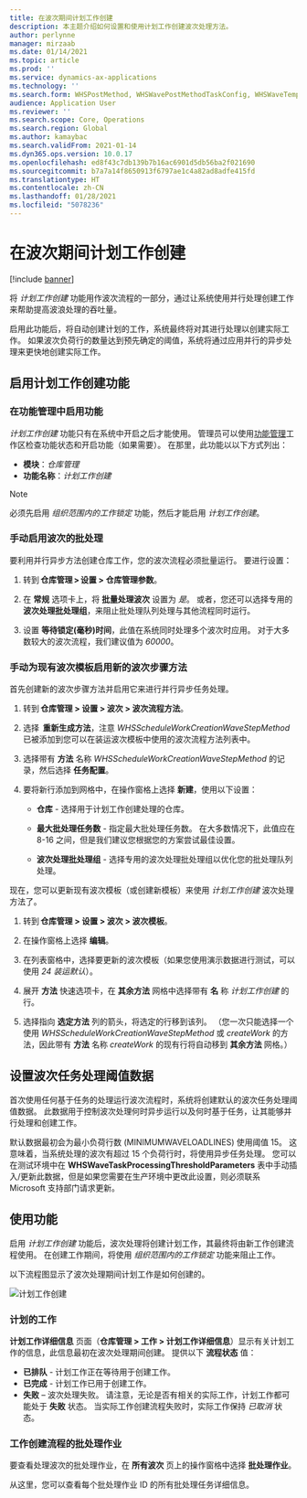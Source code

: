 ```yaml
---
title: 在波次期间计划工作创建
description: 本主题介绍如何设置和使用计划工作创建波次处理方法。
author: perlynne
manager: mirzaab
ms.date: 01/14/2021
ms.topic: article
ms.prod: ''
ms.service: dynamics-ax-applications
ms.technology: ''
ms.search.form: WHSPostMethod, WHSWavePostMethodTaskConfig, WHSWaveTemplateTable, WHSParameters, WHSWaveTableListPage, WHSWorkTableListPage, WHSWorkTable, BatchJobEnhanced, WHSPlannedWorkOrder
audience: Application User
ms.reviewer: ''
ms.search.scope: Core, Operations
ms.search.region: Global
ms.author: kamaybac
ms.search.validFrom: 2021-01-14
ms.dyn365.ops.version: 10.0.17
ms.openlocfilehash: ed8f43c7db139b7b16ac6901d5db56ba2f021690
ms.sourcegitcommit: b7a7a14f8650913f6797ae1c4a82ad8adfe415fd
ms.translationtype: HT
ms.contentlocale: zh-CN
ms.lasthandoff: 01/28/2021
ms.locfileid: "5078236"
---
```

# <a name="schedule-work-creation-during-wave"></a>在波次期间计划工作创建

[!include [banner](../includes/banner.md)]

将 *计划工作创建* 功能用作波次流程的一部分，通过让系统使用并行处理创建工作来帮助提高波浪处理的吞吐量。

启用此功能后，将自动创建计划的工作，系统最终将对其进行处理以创建实际工作。 如果波次负荷行的数量达到预先确定的阈值，系统将通过应用并行的异步处理来更快地创建实际工作。

## <a name="enable-the-schedule-work-creation-feature"></a>启用计划工作创建功能

### <a name="enable-the-feature-in-feature-management"></a>在功能管理中启用功能

*计划工作创建* 功能只有在系统中开启之后才能使用。 管理员可以使用[功能管理](../../fin-ops-core/fin-ops/get-started/feature-management/feature-management-overview.md)工作区检查功能状态和开启功能（如果需要）。 在那里，此功能以以下方式列出：

- **模块**：*仓库管理*
- **功能名称**：*计划工作创建*

> [!NOTE]
> 必须先启用 *组织范围内的工作锁定* 功能，然后才能启用 *计划工作创建*。

### <a name="manually-enable-batch-processing-of-waves"></a>手动启用波次的批处理

要利用并行异步方法创建仓库工作，您的波次流程必须批量运行。 要进行设置：

1. 转到 **仓库管理 \> 设置 \> 仓库管理参数**。

1. 在 **常规** 选项卡上，将 **批量处理波次** 设置为 *是*。 或者，您还可以选择专用的 **波次处理批处理组**，来阻止批处理队列处理与其他流程同时运行。

1. 设置 **等待锁定(毫秒)时间**，此值在系统同时处理多个波次时应用。 对于大多数较大的波次流程，我们建议值为 *60000*。

### <a name="manually-enable-the-new-wave-step-method-for-existing-wave-templates"></a>手动为现有波次模板启用新的波次步骤方法

首先创建新的波次步骤方法并启用它来进行并行异步任务处理。

1. 转到 **仓库管理 \> 设置 \> 波次 \> 波次流程方法**。

1. 选择  **重新生成方法**，注意 *WHSScheduleWorkCreationWaveStepMethod* 已被添加到您可以在装运波次模板中使用的波次流程方法列表中。

1. 选择带有 **方法** 名称 *WHSScheduleWorkCreationWaveStepMethod* 的记录，然后选择 **任务配置**。

1. 要将新行添加到网格中，在操作窗格上选择 **新建**，使用以下设置：

    - **仓库** - 选择用于计划工作创建处理的仓库。

    - **最大批处理任务数** - 指定最大批处理任务数。 在大多数情况下，此值应在 8-16 之间，但是我们建议您根据您的方案尝试最佳设置。

    - **波次处理批处理组** - 选择专用的波次处理批处理组以优化您的批处理队列处理。

现在，您可以更新现有波次模板（或创建新模板）来使用 *计划工作创建* 波次处理方法了。

1. 转到 **仓库管理 \> 设置 \> 波次 \> 波次模板**。

1. 在操作窗格上选择 **编辑**。

1. 在列表窗格中，选择要更新的波次模板（如果您使用演示数据进行测试，可以使用 *24 装运默认*）。

1. 展开 **方法** 快速选项卡，在 **其余方法** 网格中选择带有 **名** 称 *计划工作创建* 的行。

1. 选择指向 **选定方法** 列的箭头，将选定的行移到该列。 （您一次只能选择一个使用 *WHSScheduleWorkCreationWaveStepMethod* 或 *createWork* 的方法，因此带有 **方法** 名称 *createWork* 的现有行将自动移到 **其余方法** 网格。）

## <a name="set-wave-task-processing-threshold-data"></a>设置波次任务处理阈值数据

首次使用任何基于任务的处理运行波次流程时，系统将创建默认的波次任务处理阈值数据。 此数据用于控制波次处理何时异步运行以及何时基于任务，让其能够并行处理和创建工作。

默认数据最初会为最小负荷行数 (MINIMUMWAVELOADLINES) 使用阈值 15。 这意味着，当系统处理的波次有超过 15 个负荷行时，将使用异步任务处理。 您可以在测试环境中在 **WHSWaveTaskProcessingThresholdParameters** 表中手动插入/更新此数据，但是如果您需要在生产环境中更改此设置，则必须联系 Microsoft 支持部门请求更新。

## <a name="work-with-the-feature"></a>使用功能

启用 *计划工作创建* 功能后，波次处理将创建计划工作，其最终将由新工作创建流程使用。 在创建工作期间，将使用 *组织范围内的工作锁定* 功能来阻止工作。

以下流程图显示了波次处理期间计划工作是如何创建的。

![计划工作创建](media/schedule-work-creation-process.png)

### <a name="planned-work"></a>计划的工作

**计划工作详细信息** 页面（**仓库管理 \> 工作 \> 计划工作详细信息**）显示有关计划工作的信息，此信息最初在波次处理期间创建。 提供以下 **流程状态** 值：

- **已排队** - 计划工作正在等待用于创建工作。
- **已完成** - 计划工作已用于创建工作。
- **失败** – 波次处理失败。 请注意，无论是否有相关的实际工作，计划工作都可能处于 **失败** 状态。 当实际工作创建流程失败时，实际工作保持 *已取消* 状态。

### <a name="batch-job-for-the-work-creation-process"></a>工作创建流程的批处理作业

要查看处理波次的批处理作业，在 **所有波次** 页上的操作窗格中选择 **批处理作业**。

从这里，您可以查看每个批处理作业 ID 的所有批处理任务详细信息。

